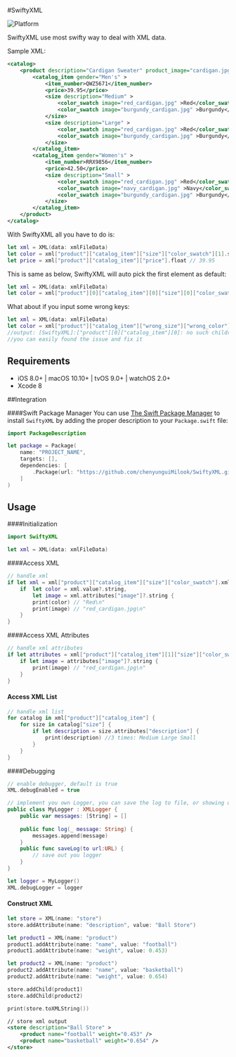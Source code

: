 #SwiftyXML

 ![Platform](https://img.shields.io/badge/platforms-iOS%208.0+%20%7C%20macOS%2010.10+%20%7C%20tvOS%209.0+%20%7C%20watchOS%202.0+-333333.svg)

SwiftyXML use most swifty way to deal with XML data.

Sample XML: 

```xml
<catalog>
	<product description="Cardigan Sweater" product_image="cardigan.jpg" >
		<catalog_item gender="Men's" >
			<item_number>QWZ5671</item_number>
			<price>39.95</price>
			<size description="Medium" >
				<color_swatch image="red_cardigan.jpg" >Red</color_swatch>
				<color_swatch image="burgundy_cardigan.jpg" >Burgundy</color_swatch>
			</size>
			<size description="Large" >
				<color_swatch image="red_cardigan.jpg" >Red</color_swatch>
				<color_swatch image="burgundy_cardigan.jpg" >Burgundy</color_swatch>
			</size>
		</catalog_item>
		<catalog_item gender="Women's" >
			<item_number>RRX9856</item_number>
			<price>42.50</price>
			<size description="Small" >
				<color_swatch image="red_cardigan.jpg" >Red</color_swatch>
				<color_swatch image="navy_cardigan.jpg" >Navy</color_swatch>
				<color_swatch image="burgundy_cardigan.jpg" >Burgundy</color_swatch>
			</size>
		</catalog_item>
	</product>
</catalog>
```

With SwiftyXML all you have to do is:

```swift
let xml = XML(data: xmlFileData)
let color = xml["product"]["catalog_item"]["size"]["color_swatch"][1].string //return "Burgundy"
let price = xml["product"]["catalog_item"]["price"].float // 39.95
```

This is same as below, SwiftyXML will auto pick the first element as default: 

```swift
let xml = XML(data: xmlFileData)
let color = xml["product"][0]["catalog_item"][0]["size"][0]["color_swatch"][1].string //return "Burgundy"
```

What about if you input some wrong keys:

```swift
let xml = XML(data: xmlFileData)
let color = xml["product"]["catalog_item"]["wrong_size"]["wrong_color"][1].string //return ""
//output: [SwiftyXML]:["product"][0]["catalog_item"][0]: no such children named: "wrong_size"
//you can easily found the issue and fix it
```

## Requirements

- iOS 8.0+ | macOS 10.10+ | tvOS 9.0+ | watchOS 2.0+
- Xcode 8

##Integration

####Swift Package Manager
You can use [The Swift Package Manager](https://swift.org/package-manager) to install `SwiftyXML` by adding the proper description to your `Package.swift` file:
```swift
import PackageDescription

let package = Package(
    name: "PROJECT_NAME",
    targets: [],
    dependencies: [
        .Package(url: "https://github.com/chenyunguiMilook/SwiftyXML.git", majorVersion: 1)
    ]
)
```

## Usage

####Initialization
```swift
import SwiftyXML
```
```swift
let xml = XML(data: xmlFileData)
```
####Access XML
```swift
// handle xml
if let xml = xml["product"]["catalog_item"]["size"]["color_swatch"].xml {
    if  let color = xml.value?.string,
        let image = xml.attributes["image"]?.string {
        print(color) // "Red\n"
        print(image) // "red_cardigan.jpg\n"
    }
}
```

####Access XML Attributes
```swift
// handle xml attributes
if let attributes = xml["product"]["catalog_item"][1]["size"]["color_swatch"].attributes {
    if let image = attributes["image"]?.string {
        print(image) // "red_cardigan.jpg\n"
    }
}
```
#### Access XML List

```swift
// handle xml list
for catalog in xml["product"]["catalog_item"] {
    for size in catalog["size"] {
        if let description = size.attributes["description"] {
            print(description) //3 times: Medium Large Small
        }
    }
}
```
####Debugging
```swift
// enable debugger, default is true
XML.debugEnabled = true

// implement you own Logger, you can save the log to file, or showing on debug pannel
public class MyLogger : XMLLogger {
    public var messages: [String] = []
    
    public func log(_ message: String) {
        messages.append(message)
    }
    public func saveLog(to url:URL) {
        // save out you logger
    }
}

let logger = MyLogger()
XML.debugLogger = logger
```

#### Construct XML

```swift
let store = XML(name: "store")
store.addAttribute(name: "description", value: "Ball Store")

let product1 = XML(name: "product")
product1.addAttribute(name: "name", value: "football")
product1.addAttribute(name: "weight", value: 0.453)

let product2 = XML(name: "product")
product2.addAttribute(name: "name", value: "basketball")
product2.addAttribute(name: "weight", value: 0.654)

store.addChild(product1)
store.addChild(product2)

print(store.toXMLString())
```

```xml
// store xml output
<store description="Ball Store" >
	<product name="football" weight="0.453" />
	<product name="basketball" weight="0.654" />
</store>
```
